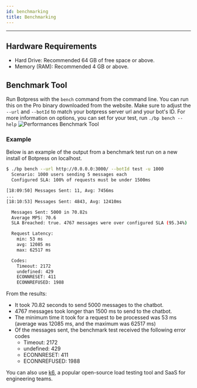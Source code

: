 ```yaml
---
id: benchmarking
title: Benchmarking
---
```


--------------------

## Hardware Requirements

- Hard Drive: Recommended 64 GB of free space or above.
- Memory (RAM): Recommended 4 GB or above.

## Benchmark Tool

Run Botpress with the `bench` command from the command line. You can run this on the Pro binary downloaded from the website. Make sure to adjust the `--url` and `--botId` to match your botpress server url and your bot's ID. For more information on options, you can set for your test, run `./bp bench --help`
![Performances Benchmark Tool](/assets/performances-benchmark.png)

### Example
Below is an example of the output from a benchmark test run on a new install of Botpress on localhost.

```bash
$ ./bp bench --url http://0.0.0.0:3000/ --botId test -u 1000
  Scenario: 1000 users sending 5 messages each
  Configured SLA: 100% of requests must be under 1500ms

[18:09:50] Messages Sent: 11, Avg: 7456ms
...
[18:10:53] Messages Sent: 4843, Avg: 12410ms

  Messages Sent: 5000 in 70.82s
  Average MPS: 70.6
  SLA Breached: true. 4767 messages were over configured SLA (95.34%)

  Request Latency:
    min: 53 ms
    avg: 12085 ms
    max: 62517 ms

  Codes:
    Timeout: 2172
    undefined: 429
    ECONNRESET: 411
    ECONNREFUSED: 1988
```

From the results:
- It took 70.82 seconds to send 5000 messages to the chatbot.
- 4767 messages took longer than 1500 ms to send to the chatbot.
- The minimum time it took for a request to be processed was 53 ms (average was 12085 ms, and the maximum was 62517 ms)
- Of the messages sent, the benchmark test received the following error codes
    - Timeout: 2172
    - undefined: 429
    - ECONNRESET: 411
    - ECONNREFUSED: 1988
    
You can also use [k6](https://k6.io/), a popular open-source load testing tool and SaaS for engineering teams.